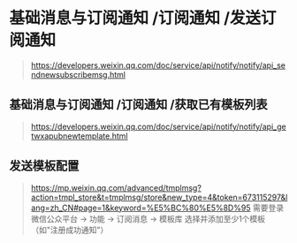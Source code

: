 # 基础消息与订阅通知 /订阅通知 /发送订阅通知
> https://developers.weixin.qq.com/doc/service/api/notify/notify/api_sendnewsubscribemsg.html


## 基础消息与订阅通知 /订阅通知 /获取已有模板列表
> https://developers.weixin.qq.com/doc/service/api/notify/notify/api_getwxapubnewtemplate.html

 
## 发送模板配置
> https://mp.weixin.qq.com/advanced/tmplmsg?action=tmpl_store&t=tmplmsg/store&new_type=4&token=673115297&lang=zh_CN#page=1&keyword=%E5%BC%80%E5%8D%95
> 需要登录微信公众平台 → 功能 → 订阅消息 → 模板库
> 选择并添加至少1个模板（如"注册成功通知"）